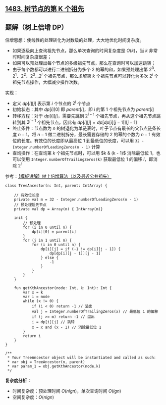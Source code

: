 ## [1483. 树节点的第 K 个祖先](https://leetcode.cn/problems/kth-ancestor-of-a-tree-node/description/)

## 题解（树上倍增 DP）

倍增思想：使线性的处理转化为对数级的处理，大大地优化时间复杂度。

- 如果逐级向上查询祖先节点，那么单次查询的时间复杂度是 $O(k)$，当 $k$ 非常时时间复杂度很差；
- 如果可以预处理出每个节点的多级祖先节点，那么在查询时可以加速跳转；
- 由于每个数都可以进行二进制拆分为多个 $2$ 的幂的和，如果预处理出第 $2^0、2^1、2^2、2^3...2^i$ 个祖先节点，那么求解第 $k$ 个祖先节点可以转化为多次 $2^i$ 个祖先节点操作，大幅减少操作次数。

实现：

- 定义 $dp[i][j]$ 表示第 $i$ 个节点的 $2^j$ 个节点
- 初始状态：其中 $dp[i][0]$ 即 $parent[i]$，即 $i$ 的第 $1$ 个祖先节点为 $parent[i]$
- 转移方程：对于 $dp[i][j]$，需要先跳到 $2^{j-1}$ 个祖先节点，再从这个祖先节点跳转到其 $2^{j-1}$ 个祖先节点，因此有 $dp[i][j] = dp[dp[i][j-1]][j-1]$
- 终止条件：节点数为 $n$ 的树退化为单链表时，叶子节点有最长的父节点链条长度 $n - 1$。将 $n - 1$ 做二进制拆分，最长需要存储的 $2$ 的幂的个数为 $n - 1$ 有效位的长度。有效位的长度即从最高位 $1$ 到最低位的长度，可以用 `32 - Integer.numberOfLeadingZeros(n - 1)` 计算
- 查询操作：在查询第 $k$ 个祖先节点时，可以用 $k & (k - 1)$ 消除最低位 1，也可以使用 `Integer.numberOfTrailingZeros(k)` 获取最低位 $1$ 的偏移 $i$，即消除 $2^i$

参考：[【模板讲解】树上倍增算法（以及最近公共祖先）](https://leetcode.cn/problems/kth-ancestor-of-a-tree-node/solutions/2305895/mo-ban-jiang-jie-shu-shang-bei-zeng-suan-v3rw/)

```
class TreeAncestor(n: Int, parent: IntArray) {

    // 有效位长度
    private val m = 32 - Integer.numberOfLeadingZeros(n - 1)
    // 预处理祖先节点
    private val dp = Array(n) { IntArray(m)}

    init {
        // 预处理
        for (i in 0 until n) {
            dp[i][0] = parent[i]
        }
        for (j in 1 until m) {
            for (i in 0 until n) {
                dp[i][j] = if (-1 != dp[i][j - 1]) {
                    dp[dp[i][j - 1]][j - 1]
                } else {
                    -1
                }
            }
        }
    }

    fun getKthAncestor(node: Int, k: Int): Int {
        var x = k
        var i = node
        while (x != 0) {
            if (i < 0) return -1 // 溢出
            val j = Integer.numberOfTrailingZeros(x) // 最低位 1 的偏移
            if (j >= m) return -1 // 溢出
            i = dp[i][j] // 跳转
            x = x and (x - 1) // 消除最低位 1
        }
        return i
    }
}

/**
 * Your TreeAncestor object will be instantiated and called as such:
 * var obj = TreeAncestor(n, parent)
 * var param_1 = obj.getKthAncestor(node,k)
 */
```

**复杂度分析：**
- 时间复杂度：预处理时间 $O(nlgn)$，单次查询时间 $O(lgn)$
- 空间复杂度：$O(nlgn)$
